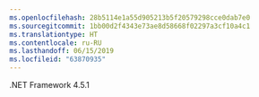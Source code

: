 ```yaml
---
ms.openlocfilehash: 28b5114e1a55d905213b5f20579298cce0dab7e0
ms.sourcegitcommit: 1bb00d2f4343e73ae8d58668f02297a3cf10a4c1
ms.translationtype: HT
ms.contentlocale: ru-RU
ms.lasthandoff: 06/15/2019
ms.locfileid: "63870935"
---
```

.NET Framework 4.5.1